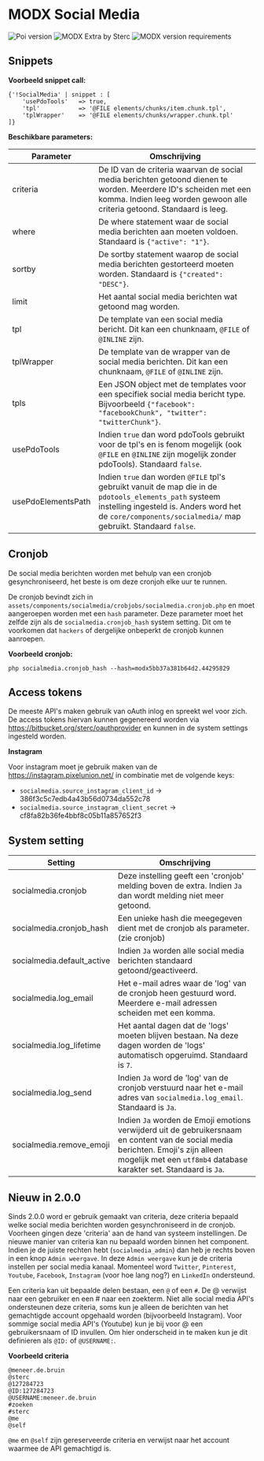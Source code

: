 # MODX Social Media
![Poi version](https://img.shields.io/badge/version-2.0.0-red.svg) ![MODX Extra by Sterc](https://img.shields.io/badge/checked%20by-Oetzie-blue.svg) ![MODX version requirements](https://img.shields.io/badge/modx%20version%20requirement-2.4%2B-brightgreen.svg)

## Snippets

**Voorbeeld snippet call:**

```
{'!SocialMedia' | snippet : [
    'usePdoTools'   => true,
    'tpl'           => '@FILE elements/chunks/item.chunk.tpl',
    'tplWrapper'    => '@FILE elements/chunks/wrapper.chunk.tpl'
]}
```

**Beschikbare parameters:**

| Parameter                  | Omschrijving                                                                 |
|----------------------------|------------------------------------------------------------------------------|
| criteria | De ID van de criteria waarvan de social media berichten getoond dienen te worden. Meerdere ID's scheiden met een komma. Indien leeg worden gewoon alle criteria getoond. Standaard is leeg. |
| where | De where statement waar de social media berichten aan moeten voldoen. Standaard is `{"active": "1"}`. |
| sortby | De sortby statement waarop de social media berichten gestorteerd moeten worden. Standaard is `{"created": "DESC"}`. |
| limit | Het aantal social media berichten wat getoond mag worden. |
| tpl | De template van een social media bericht. Dit kan een chunknaam, `@FILE` of `@INLINE` zijn. |
| tplWrapper | De template van de wrapper van de social media berichten. Dit kan een chunknaam, `@FILE` of `@INLINE` zijn. |
| tpls | Een JSON object met de templates voor een specifiek social media bericht type. Bijvoorbeeld `{"facebook": "facebookChunk", "twitter": "twitterChunk"}`. |
| usePdoTools | Indien `true` dan word pdoTools gebruikt voor de tpl's en is fenom mogelijk (ook `@FILE` en `@INLINE` zijn mogelijk zonder pdoTools). Standaard `false`. |
| usePdoElementsPath | Indien `true` dan worden `@FILE` tpl's gebruikt vanuit de map die in de `pdotools_elements_path` systeem instelling ingesteld is. Anders word het de `core/components/socialmedia/` map gebruikt. Standaard `false`. |

## Cronjob

De social media berichten worden met behulp van een cronjob gesynchroniseerd, het beste is om deze cronjoh elke uur te runnen.

De cronjob bevindt zich in `assets/components/socialmedia/crobjobs/socialmedia.cronjob.php` en moet aangeroepen worden met een `hash` parameter. Deze parameter moet het zelfde zijn als de `socialmedia.cronjob_hash` system setting. Dit om te voorkomen dat `hackers` of dergelijke onbeperkt de cronjob kunnen aanroepen.

**Voorbeeld cronjob:**

```
php socialmedia.cronjob_hash --hash=modx5bb37a381b64d2.44295829
```

## Access tokens

De meeste API's maken gebruik van oAuth inlog en spreekt wel voor zich. De access tokens hiervan kunnen gegenereerd worden via https://bitbucket.org/sterc/oauthprovider en kunnen in de system settings ingesteld worden.

**Instagram**

Voor instagram moet je gebruik maken van de https://instagram.pixelunion.net/ in combinatie met de volgende keys:

- `socialmedia.source_instagram_client_id` -> 386f3c5c7edb4a43b56d0734da552c78
- `socialmedia.source_instagram_client_secret` -> cf8fa82b36fe4bbf8c05b11a857652f3

## System setting

| Setting                    | Omschrijving                                                                 |
|----------------------------|------------------------------------------------------------------------------|
| socialmedia.cronjob        | Deze instelling geeft een 'cronjob' melding boven de extra. Indien `Ja` dan wordt melding niet meer getoond. |
| socialmedia.cronjob_hash   | Een unieke hash die meegegeven dient met de cronjob als parameter. (zie cronjob) |
| socialmedia.default_active | Indien `Ja` worden alle social media berichten standaard getoond/geactiveerd. |
| socialmedia.log_email      | Het e-mail adres waar de 'log' van de cronjob heen gestuurd word. Meerdere e-mail adressen scheiden met een komma. |
| socialmedia.log_lifetime   | Het aantal dagen dat de 'logs' moeten blijven bestaan. Na deze dagen worden de 'logs' automatisch opgeruimd. Standaard is `7`. |
| socialmedia.log_send       | Indien `Ja` word de 'log' van de cronjob verstuurd naar het e-mail adres van `socialmedia.log_email`. Standaard is `Ja`. |
| socialmedia.remove_emoji   | Indien `Ja` worden de Emoji emotions verwijderd uit de gebruikersnaam en content van de social media berichten. Emoji's zijn alleen mogelijk met een `utf8mb4` database karakter set. Standaard is `Ja`. |

## Nieuw in 2.0.0

Sinds 2.0.0 word er gebruik gemaakt van criteria, deze criteria bepaald welke social media berichten worden gesynchroniseerd in de cronjob. Voorheen gingen deze 'criteria' aan de hand van systeem instellingen. De nieuwe manier van criteria kan nu bepaald worden binnen het component. Indien je de juiste rechten hebt (`socialmedia_admin`) dan heb je rechts boven in een knop `Admin weergave`.
In deze `Admin weergave` kun je de criteria instellen per social media kanaal. Momenteel word `Twitter`, `Pinterest`, `Youtube`, `Facebook`, `Instagram` (voor hoe lang nog?) en `LinkedIn` ondersteund.

Een criteria kan uit bepaalde delen bestaan, een `@` of een `#`. De @ verwijst naar een gebruiker en een # naar een zoekterm. Niet alle social media API's ondersteunen deze criteria, soms kun je alleen de berichten van het gemachtigde account opgehaald worden (bijvoorbeeld Instagram). Voor sommige social media API\'s (Youtube) kun je bij voor @ een gebruikersnaam of ID invullen. Om hier onderscheid in te maken kun je dit definieren als `@ID:` of `@USERNAME:`.

**Voorbeeld criteria**

```
@meneer.de.bruin
@sterc
@127284723
@ID:127284723
@USERNAME:meneer.de.bruin
#zoeken
#sterc
@me
@self
```

`@me` en `@self` zijn gereserveerde criteria en verwijst naar het account waarmee de API gemachtigd is.